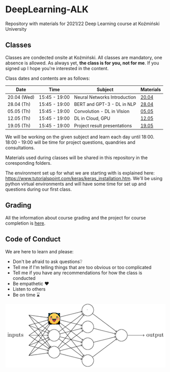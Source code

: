 # DeepLearning-ALK

Repository with materials for 2021/22 Deep Learning course at Koźmiński University

## Classes

Classes are condected onsite at Koźmiński. All classes are mandatory, one absence is allowed. As always yet, **the class is for you, not for me**. If you signed up I hope you're interested in the content.

Class dates and contents are as follows: 

| Date         | Time          | Subject                       | Materials                                    |
|--------------|---------------|-------------------------------|----------------------------------------------|
| 20.04 (Wed)  | 15:45 - 19:00 |  Neural Networks Introduction | [20.04](Classes/Class-04.20/Class-04.20.md)  |
| 28.04 (Th)   | 15:45 - 19:00 |  BERT and GPT-3 - DL in NLP   | [28.04](Classes/Class-04.28/Class-04.28.md)  |
| 05.05 (Th)   | 15:45 - 19:00 |  Convolution - DL in VIsion   | [05.05](Classes/Class-05.05/Class-05.05.md)  |
| 12.05 (Th)   | 15:45 - 19:00 |  DL in Cloud, GPU             | [12.05](Classes/Class-05.12/Class-05.12.md)  |
| 19.05 (Th)   | 15:45 - 19:00 |  Project result presentations | [19.05](Classes/Class-05.19/Class-05.19.md)  |

We will be working on the given subject and learn each day until 18:00. 
18:00 - 19:00 will be time for project questions, quandries and consultations. 

Materials used during classes will be shared in this repository in the coresponding folders. 

The environment set up for what we are starting with is explained here: https://www.tutorialspoint.com/keras/keras_installation.htm. We'll be using python virtual environments and will have some time for set up and questions during our first class.

## Grading 

All the information about course grading and the project for course completion is [here](Grading.md). 

## Code of Conduct 

We are here to learn and please:
- Don't be afraid to ask questions❔
- Tell me if I'm telling things that are too obvious or too complicated
- Tell me if you have any recommendations for how the class is conducted
- Be empathetic ❤️
- Listen to others
- Be on time ⌛

![](img/dll-basic-cute.png)





